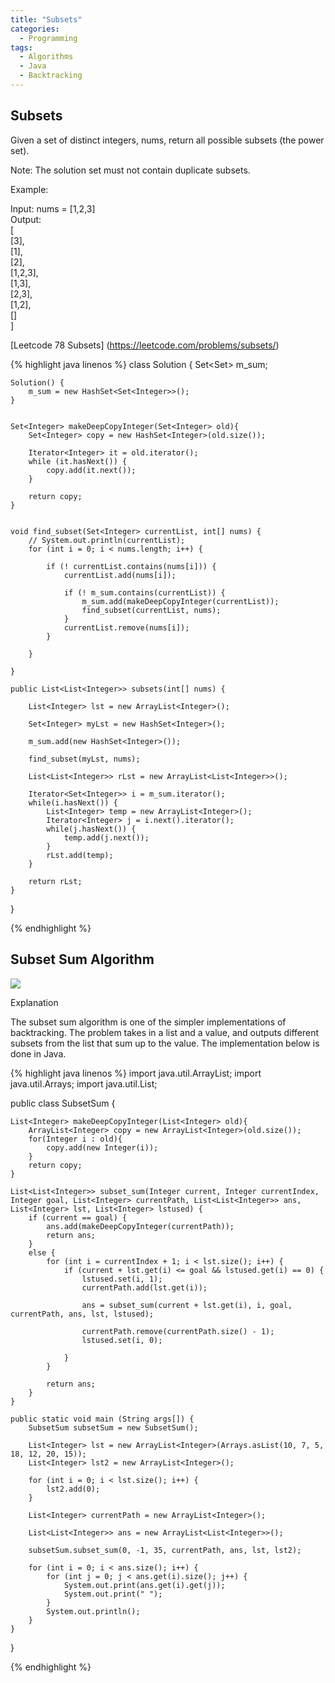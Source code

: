```yaml
---
title: "Subsets"
categories:
  - Programming
tags:
  - Algorithms
  - Java
  - Backtracking
---
```


## Subsets

Given a set of distinct integers, nums, return all possible subsets (the power set).

Note: The solution set must not contain duplicate subsets.

Example:

Input: nums = [1,2,3]  
Output:  
[  
  [3],  
  [1],  
  [2],  
  [1,2,3],  
  [1,3],  
  [2,3],  
  [1,2],  
  []  
]  

[Leetcode 78 Subsets] (https://leetcode.com/problems/subsets/)  

{% highlight java linenos %}
class Solution {
    Set<Set<Integer>> m_sum;

    Solution() {
        m_sum = new HashSet<Set<Integer>>();
    }


    Set<Integer> makeDeepCopyInteger(Set<Integer> old){
        Set<Integer> copy = new HashSet<Integer>(old.size());

        Iterator<Integer> it = old.iterator();
        while (it.hasNext()) {
            copy.add(it.next());
        }

        return copy;
    }


    void find_subset(Set<Integer> currentList, int[] nums) {
        // System.out.println(currentList);
        for (int i = 0; i < nums.length; i++) {

            if (! currentList.contains(nums[i])) {
                currentList.add(nums[i]);

                if (! m_sum.contains(currentList)) {
                    m_sum.add(makeDeepCopyInteger(currentList));
                    find_subset(currentList, nums);
                }
                currentList.remove(nums[i]);
            }

        }

    }

    public List<List<Integer>> subsets(int[] nums) {

        List<Integer> lst = new ArrayList<Integer>();

        Set<Integer> myLst = new HashSet<Integer>();

        m_sum.add(new HashSet<Integer>());

        find_subset(myLst, nums);

        List<List<Integer>> rLst = new ArrayList<List<Integer>>();

        Iterator<Set<Integer>> i = m_sum.iterator();
        while(i.hasNext()) {
            List<Integer> temp = new ArrayList<Integer>();
            Iterator<Integer> j = i.next().iterator();
            while(j.hasNext()) {
                temp.add(j.next());
            }
            rLst.add(temp);
        }

        return rLst;
    }
}

{% endhighlight %}


## Subset Sum Algorithm

![](/assets/images/asubsetsum.gif)


Explanation

The subset sum algorithm is one of the simpler implementations of backtracking. The problem takes in a list and a value, and outputs different subsets from the list that sum up to the value. The implementation below is done in Java.


{% highlight java linenos %}
import java.util.ArrayList;
import java.util.Arrays;
import java.util.List;

public class SubsetSum {

    List<Integer> makeDeepCopyInteger(List<Integer> old){
        ArrayList<Integer> copy = new ArrayList<Integer>(old.size());
        for(Integer i : old){
            copy.add(new Integer(i));
        }
        return copy;
    }

    List<List<Integer>> subset_sum(Integer current, Integer currentIndex, Integer goal, List<Integer> currentPath, List<List<Integer>> ans, List<Integer> lst, List<Integer> lstused) {
        if (current == goal) {
            ans.add(makeDeepCopyInteger(currentPath));
            return ans;
        }
        else {
            for (int i = currentIndex + 1; i < lst.size(); i++) {
                if (current + lst.get(i) <= goal && lstused.get(i) == 0) {
                    lstused.set(i, 1);
                    currentPath.add(lst.get(i));

                    ans = subset_sum(current + lst.get(i), i, goal, currentPath, ans, lst, lstused);

                    currentPath.remove(currentPath.size() - 1);
                    lstused.set(i, 0);

                }
            }

            return ans;
        }
    }

    public static void main (String args[]) {
        SubsetSum subsetSum = new SubsetSum();

        List<Integer> lst = new ArrayList<Integer>(Arrays.asList(10, 7, 5, 18, 12, 20, 15));
        List<Integer> lst2 = new ArrayList<Integer>();

        for (int i = 0; i < lst.size(); i++) {
            lst2.add(0);
        }

        List<Integer> currentPath = new ArrayList<Integer>();

        List<List<Integer>> ans = new ArrayList<List<Integer>>();

        subsetSum.subset_sum(0, -1, 35, currentPath, ans, lst, lst2);

        for (int i = 0; i < ans.size(); i++) {
            for (int j = 0; j < ans.get(i).size(); j++) {
                System.out.print(ans.get(i).get(j));
                System.out.print(" ");
            }
            System.out.println();
        }
    }
}

{% endhighlight %}
